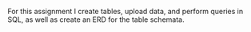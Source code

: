 For this assignment I create tables, upload data, and perform queries in SQL, as well as create an ERD for the table schemata.
